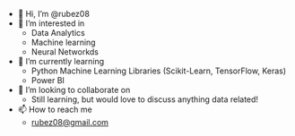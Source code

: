 - 👋 Hi, I’m @rubez08
- 👀 I’m interested in 
  - Data Analytics 
  - Machine learning
  - Neural Networkds
- 🌱 I’m currently learning 
  - Python Machine Learning Libraries (Scikit-Learn, TensorFlow, Keras)
  - Power BI
- 💞️ I’m looking to collaborate on 
  - Still learning, but would love to discuss anything data related!
- 📫 How to reach me 
  - rubez08@gmail.com

<!---
rubez08/rubez08 is a ✨ special ✨ repository because its `README.md` (this file) appears on your GitHub profile.
You can click the Preview link to take a look at your changes.
--->
